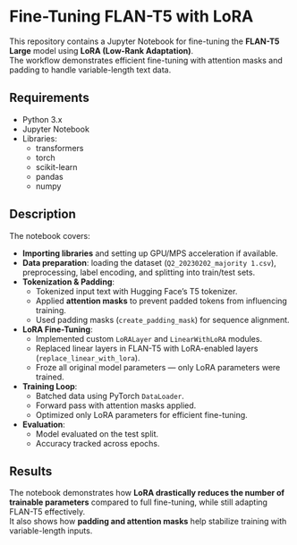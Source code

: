 # Fine-Tuning FLAN-T5 with LoRA

This repository contains a Jupyter Notebook for fine-tuning the **FLAN-T5 Large** model using **LoRA (Low-Rank Adaptation)**.  
The workflow demonstrates efficient fine-tuning with attention masks and padding to handle variable-length text data.

## Requirements

- Python 3.x
- Jupyter Notebook
- Libraries:
  - transformers
  - torch
  - scikit-learn
  - pandas
  - numpy

## Description

The notebook covers:
- **Importing libraries** and setting up GPU/MPS acceleration if available.  
- **Data preparation**: loading the dataset (`Q2_20230202_majority 1.csv`), preprocessing, label encoding, and splitting into train/test sets.  
- **Tokenization & Padding**:  
  - Tokenized input text with Hugging Face’s T5 tokenizer.  
  - Applied **attention masks** to prevent padded tokens from influencing training.  
  - Used padding masks (`create_padding_mask`) for sequence alignment.  
- **LoRA Fine-Tuning**:  
  - Implemented custom `LoRALayer` and `LinearWithLoRA` modules.  
  - Replaced linear layers in FLAN-T5 with LoRA-enabled layers (`replace_linear_with_lora`).  
  - Froze all original model parameters — only LoRA parameters were trained.  
- **Training Loop**:  
  - Batched data using PyTorch `DataLoader`.  
  - Forward pass with attention masks applied.  
  - Optimized only LoRA parameters for efficient fine-tuning.  
- **Evaluation**:  
  - Model evaluated on the test split.  
  - Accuracy tracked across epochs.  

## Results

The notebook demonstrates how **LoRA drastically reduces the number of trainable parameters** compared to full fine-tuning, while still adapting FLAN-T5 effectively.  
It also shows how **padding and attention masks** help stabilize training with variable-length inputs.

